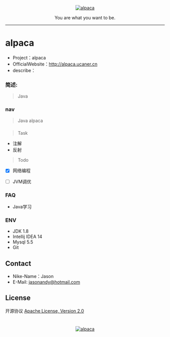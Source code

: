 <p align=center>
  <a href="https://github.com/Jasonandy/alpaca">
    <img src="http://upload-images.jianshu.io/upload_images/7802425-9eb1bcd006e34aa6.png?imageMogr2/auto-orient/strip%7CimageView2/2/w/1240" alt="alpaca" >
  </a>
</p>
<p align=center>
  You are what you want to be.
</p>

----

# alpaca
* Project：alpaca
* OfficialWebsite：http://alpaca.ucaner.cn
* describe：

### 简述:
> Java


### nav
> Java alpaca


###

> Task
- 注解
- 反射


> Todo
- [X] 网络编程
- [ ] JVM调优


### FAQ
- Java学习


### ENV
- JDK 1.8
- Intellij IDEA 14
- Mysql 5.5
- Git

## Contact
- Nike-Name：Jason
- E-Mail: jasonandy@hotmail.com

## License
开源协议 [Apache License, Version 2.0](http://www.apache.org/licenses/LICENSE-2.0.html)

#
<p align=center>
  <a href="https://github.com/Jasonandy/devtools">
    <img src="http://upload-images.jianshu.io/upload_images/7802425-bb910b4ae954107a.png?imageMogr2/auto-orient/strip%7CimageView2/2/w/1240" alt="alpaca" >
  </a>
</p>